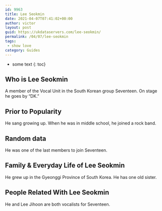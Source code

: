 ```yaml
---
id: 9963
title: Lee Seokmin
date: 2021-04-07T07:41:02+00:00
author: victor
layout: post
guid: https://ukdataservers.com/lee-seokmin/
permalink: /04/07/lee-seokmin
tags:
 - show love
category: Guides
---
```


* some text
{: toc}


## Who is Lee Seokmin



A member of the Vocal Unit in the South Korean group Seventeen. On stage he goes by &#8220;DK.&#8221; 

                
                
                
## Prior to Popularity



He sang growing up. When he was in middle school, he joined a rock band.

                
                
                
## Random data



He was one of the last members to join Seventeen.

                
                
                
## Family & Everyday Life of Lee Seokmin



He grew up in the Gyeonggi Province of South Korea. He has one old sister. 

                
                
                
## People Related With Lee Seokmin



He and Lee Jihoon are both vocalists for Seventeen.

                
              
            
          
          
          